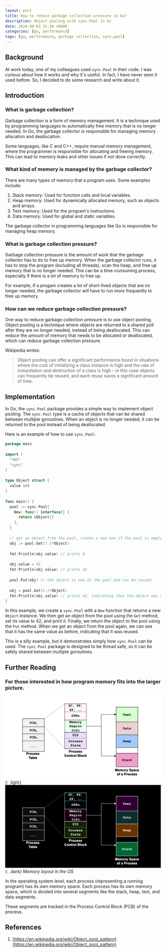 ```yaml
---
layout: post
title: How to reduce garbage collection pressure in Go?
description: Object pooling with sync.Pool in Go
date: 2024-09-03 21:38 +0800
categories: [go, performance]
tags: [go, performance, garbage collection, sync.pool]
---
```


## Background

At work today, one of my colleagues used `sync.Pool` in their code. I was curious about how it works and why it's useful. In fact, I have never seen it used before. So, I decided to do some research and write about it.

## Introduction

### What is garbage collection?

Garbage collection is a form of memory management. It is a technique used by programming languages to automatically free memory that is no longer needed. In Go, the garbage collector is responsible for managing memory allocation and deallocation.

Some languages, like C and C++, require manual memory management, where the programmer is responsible for allocating and freeing memory. This can lead to memory leaks and other issues if not done correctly.

### What kind of memory is managed by the garbage collector?

There are many types of memory that a program uses. Some examples include:

1. Stack memory: Used for function calls and local variables.
2. Heap memory: Used for dynamically allocated memory, such as objects and arrays.
3. Text memory: Used for the program's instructions.
4. Data memory: Used for global and static variables.

The garbage collector in programming languages like Go is responsible for managing heap memory.

### What is garbage collection pressure?

Garbage collection pressure is the amount of work that the garbage collector has to do to free up memory. When the garbage collector runs, it has to stop the program (including all threads), scan the heap, and free up memory that is no longer needed. This can be a time-consuming process, especially if there is a lot of memory to free up.

For example, if a progam creates a lot of short-lived objects that are no longer needed, the garbage collector will have to run more frequently to free up memory.

### How can we reduce garbage collection pressure?

One way to reduce garbage collection pressure is to use object pooling. Object pooling is a technique where objects are returned to a shared poll after they are no longer needed, instead of being deallocated. This can reduce the amount of memory that needs to be allocated or deallocated, which can reduce garbage collection pressure.

Wikipedia writes:

> Object pooling can offer a significant performance boost in situations where the cost of initializing a class instance is high and the rate of instantiation and destruction of a class is high – in this case objects can frequently be reused, and each reuse saves a significant amount of time.

## Implementation

In Go, the `sync.Pool` package provides a simple way to implement object pooling. The `sync.Pool` type is a cache of objects that can be shared between multiple goroutines. When an object is no longer needed, it can be returned to the pool instead of being deallocated.

Here is an example of how to use `sync.Pool`:

```go
package main

import (
  "fmt"
  "sync"
)

type Object struct {
  value int
}

func main() {
  pool := sync.Pool{
    New: func() interface{} {
      return &Object{}
    },
  }

  // get an object from the pool, create a new one if the pool is empty
  obj := pool.Get().(*Object)

  fmt.Println(obj.value) // prints 0

  obj.value = 42
  fmt.Println(obj.value) // prints 42

  pool.Put(obj) // the object is now in the pool and can be reused

  obj = pool.Get().(*Object)
  fmt.Println(obj.value) // prints 42, indicating that the object was reused
}
```

In this example, we create a `sync.Pool` with a `New` function that returns a new `Object` instance. We then get an object from the pool using the `Get` method, set its value to 42, and print it. Finally, we return the object to the pool using the `Put` method. When we get an object from the pool again, we can see that it has the same value as before, indicating that it was reused.

This is a silly example, but it demonstrates simply how `sync.Pool` can be used. The `sync.Pool` package is designed to be thread safe, so it can be safely shared between multiple goroutines.

## Further Reading

### For those interested in how program memory fits into the larger picture.

![OS Memory](/assets/img/posts/2024-09-03-reducing-gc-pressure-with-in-go/os-mem.png){: .light}
![OS Memory](/assets/img/posts/2024-09-03-reducing-gc-pressure-with-in-go/os-mem-dark.png){: .dark}
_Memory layout in the OS_

In the operating system level, each process (representing a running program) has its own memory space. Each process has its own memory space, which is divided into several segments like the stack, heap, text, and data segments.

These segments are tracked in the Process Control Block (PCB) of the process.

## References

1. [https://en.wikipedia.org/wiki/Object_pool_pattern](https://en.wikipedia.org/wiki/Object_pool_pattern)
